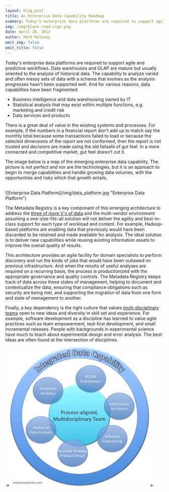 ```yaml
---
layout: blog_post
title: An Enterprise Data Capability Roadmap
summary: Today's enterprise data platforms are required to support agile and predictive workflows.
img: /img/blank-road-sign.png
date: April 28, 2013
author: Mark Moloney
omit_img: false
omit_title: false
---
```


Today's enterprise data platforms are required to support agile and predictive workflows. Data warehouses and OLAP
are mature but usually oriented to the analysis of historical data. The capability to
analyze varied and often messy sets of data with a schema that evolves as the analysis progresses hasn't been
supported well. And for various reasons, data capabilities have been fragmented:

* Business intelligence and data warehousing owned by IT
* Statistical analysis that may exist within multiple functions, e.g. marketing and credit risk
* Data services and products

There is a great deal of value in the existing systems and processes. For example, if the numbers in a financial report
don't add up to match say the monthly total because some transactions failed to load or because the selected
dimensions of the report are not conformed, then the report is not trusted and decisions are made using the old
failsafe of gut feel. In a more connected and competitive market, gut feel doesn't cut it.

The image below is a map of the emerging enterprise data capability. The picture is not perfect and nor are the
technologies, but it is an approach to begin to merge capabilities and handle growing data volumes, with the
opportunities and risks which that growth entails.

<br>
![Enterprise Data Platform](/img/data_platform.jpg "Enterprise Data Platform")
<br>

The Metadata Registry is a key component of this emerging architecture to address the
<a href="http://blogs.gartner.com/doug-laney/files/2012/01/ad949-3D-Data-Management-Controlling-Data-Volume-Velocity-and-Variety.pdf"
target="_blank">three of more V's of data</a>
and the multi-vendor environment assuming a one-size-fits-all solution will not deliver the agility and best-in-class
support for each type of workload and content. For example, Hadoop-based platforms are enabling data that previously
would have been discarded to be retained and made available for analysis. The ideal solution is to deliver new
capabilities while reusing existing information assets to improve the overall quality of results.

This architecture provides an agile facility for domain specialists to perform discovery and
run the kinds of jobs that would have been outlawed on previous infrastructure. And when the results of useful
analyses are required on a recurring basis, the process is productionized
with the appropriate governance and quality controls. The Metadata Registry keeps track of data across these
states of management, helping to document and contextualize the data, ensuring that compliance
obligations such as security are being met, and supporting the migration of data from one form and state of
management to another.

Finally, a key dependency is the right culture that values <a href="http://prezi.com/olytaplf65pq/building-multi-disciplinary-analytics-teams/"
target="_blank">multi-disciplinary teams</a> open to new ideas and diversity in
skill set and experience. For example, software development as a discipline has learned to value agile practices
such as team empowerment, test-first development, and small incremental releases. People with backgrounds in
experimental science have much to teach about experimental design and error analysis. The best ideas are often
found at the intersection of disciplines.

->![Multidisciplinary Team](/img/data_roles.jpg "Multidisciplinary Team")<-
